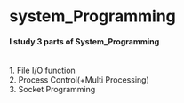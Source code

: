 # system_Programming

<h4>I study 3 parts of System_Programming</h4><br>
1. File I/O function<br>
2. Process Control(+Multi Processing)<br>
3. Socket Programming<br>
